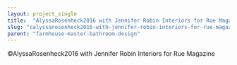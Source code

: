```yaml
---
layout: project_single
title:  "AlyssaRosenheck2016 with Jennifer Robin Interiors for Rue Magazine"
slug: "calyssarosenheck2016-with-jennifer-robin-interiors-for-rue-magazine"
parent: "farmhouse-master-bathroom-design"
---
```

©AlyssaRosenheck2016 with Jennifer Robin Interiors for Rue Magazine